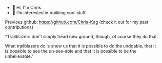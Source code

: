 - 👋 Hi, I'm Chris
- 👀 I’m interested in building cool stuff

Previous github: https://github.com/Chris-Kag (check it out for my past contributions)

"Trailblazers don't simply tread new ground, though, of course they do that. 

What trailblazers do is show us that it is possible to do the undoable, that it is possible to see the un-see-able and that it is possible to be the unbelievable."

<!---
le-kag/le-kag is a ✨ special ✨ repository because its `README.md` (this file) appears on your GitHub profile.
You can click the Preview link to take a look at your changes.
--->
